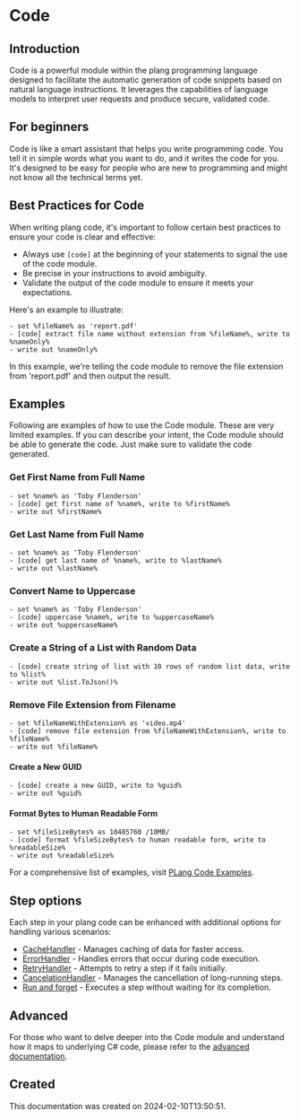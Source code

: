 
# Code
## Introduction
Code is a powerful module within the plang programming language designed to facilitate the automatic generation of code snippets based on natural language instructions. It leverages the capabilities of language models to interpret user requests and produce secure, validated code.

## For beginners
Code is like a smart assistant that helps you write programming code. You tell it in simple words what you want to do, and it writes the code for you. It's designed to be easy for people who are new to programming and might not know all the technical terms yet.

## Best Practices for Code
When writing plang code, it's important to follow certain best practices to ensure your code is clear and effective:
- Always use `[code]` at the beginning of your statements to signal the use of the code module.
- Be precise in your instructions to avoid ambiguity.
- Validate the output of the code module to ensure it meets your expectations.

Here's an example to illustrate:
```plang
- set %fileName% as 'report.pdf'
- [code] extract file name without extension from %fileName%, write to %nameOnly%
- write out %nameOnly%
```
In this example, we're telling the code module to remove the file extension from 'report.pdf' and then output the result.

## Examples

Following are examples of how to use the Code module. These are very limited examples. If you can describe your intent, the Code module should be able to generate the code. Just make sure to validate the code generated.

### Get First Name from Full Name
```plang
- set %name% as 'Toby Flenderson'
- [code] get first name of %name%, write to %firstName%
- write out %firstName%
```

### Get Last Name from Full Name
```plang
- set %name% as 'Toby Flenderson'
- [code] get last name of %name%, write to %lastName%
- write out %lastName%
```

### Convert Name to Uppercase
```plang
- set %name% as 'Toby Flenderson'
- [code] uppercase %name%, write to %uppercaseName%
- write out %uppercaseName%
```

### Create a String of a List with Random Data
```plang
- [code] create string of list with 10 rows of random list data, write to %list%
- write out %list.ToJson()%
```

### Remove File Extension from Filename
```plang
- set %fileNameWithExtension% as 'video.mp4'
- [code] remove file extension from %fileNameWithExtension%, write to %fileName%
- write out %fileName%
```

#### Create a New GUID
```plang
- [code] create a new GUID, write to %guid%
- write out %guid%
```

#### Format Bytes to Human Readable Form
```plang
- set %fileSizeBytes% as 10485760 /10MB/
- [code] format %fileSizeBytes% to human readable form, write to %readableSize%
- write out %readableSize%
```


For a comprehensive list of examples, visit [PLang Code Examples](https://github.com/PLangHQ/plang/tree/main/Tests/Code).

## Step options
Each step in your plang code can be enhanced with additional options for handling various scenarios:
- [CacheHandler](/moduels/cacheHandler.md) - Manages caching of data for faster access.
- [ErrorHandler](/moduels/ErrorHandler.md) - Handles errors that occur during code execution.
- [RetryHandler](/moduels/RetryHandler.md) - Attempts to retry a step if it fails initially.
- [CancelationHandler](/moduels/CancelationHandler.md) - Manages the cancellation of long-running steps.
- [Run and forget](/moduels/RunAndForget.md) - Executes a step without waiting for its completion.

## Advanced
For those who want to delve deeper into the Code module and understand how it maps to underlying C# code, please refer to the [advanced documentation](./PLang.Modules.CodeModule_advanced.md).

## Created
This documentation was created on 2024-02-10T13:50:51.
